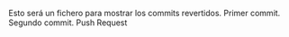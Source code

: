 Esto será un fichero para mostrar los commits revertidos. Primer commit. Segundo commit. Push Request
